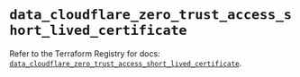 # `data_cloudflare_zero_trust_access_short_lived_certificate`

Refer to the Terraform Registry for docs: [`data_cloudflare_zero_trust_access_short_lived_certificate`](https://registry.terraform.io/providers/cloudflare/cloudflare/5.10.1/docs/data-sources/zero_trust_access_short_lived_certificate).
